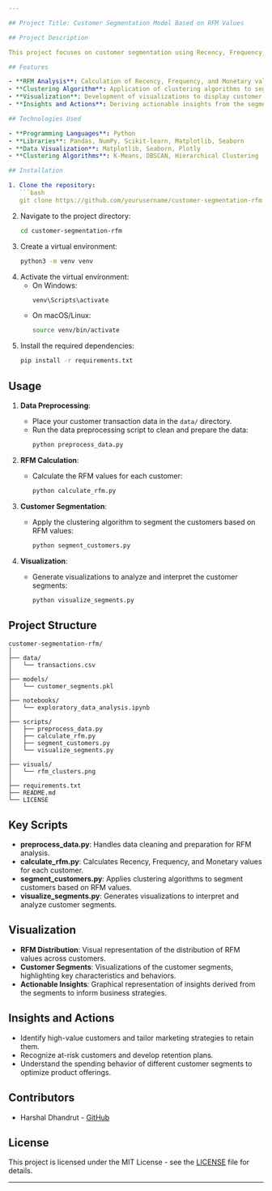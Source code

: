 ```yaml
---

## Project Title: Customer Segmentation Model Based on RFM Values

## Project Description

This project focuses on customer segmentation using Recency, Frequency, and Monetary (RFM) values. By applying clustering algorithms to these RFM metrics, the project aims to identify distinct customer segments. This segmentation helps businesses tailor their marketing strategies, improve customer retention, and increase overall profitability.

## Features

- **RFM Analysis**: Calculation of Recency, Frequency, and Monetary values for each customer.
- **Clustering Algorithm**: Application of clustering algorithms to segment customers based on RFM values.
- **Visualization**: Development of visualizations to display customer segments and their characteristics.
- **Insights and Actions**: Deriving actionable insights from the segments to inform business strategies.

## Technologies Used

- **Programming Languages**: Python
- **Libraries**: Pandas, NumPy, Scikit-learn, Matplotlib, Seaborn
- **Data Visualization**: Matplotlib, Seaborn, Plotly
- **Clustering Algorithms**: K-Means, DBSCAN, Hierarchical Clustering

## Installation

1. Clone the repository:
   ```bash
   git clone https://github.com/yourusername/customer-segmentation-rfm.git
   ```
2. Navigate to the project directory:
   ```bash
   cd customer-segmentation-rfm
   ```
3. Create a virtual environment:
   ```bash
   python3 -m venv venv
   ```
4. Activate the virtual environment:
   - On Windows:
     ```bash
     venv\Scripts\activate
     ```
   - On macOS/Linux:
     ```bash
     source venv/bin/activate
     ```
5. Install the required dependencies:
   ```bash
   pip install -r requirements.txt
   ```

## Usage

1. **Data Preprocessing**:
   - Place your customer transaction data in the `data/` directory.
   - Run the data preprocessing script to clean and prepare the data:
     ```bash
     python preprocess_data.py
     ```

2. **RFM Calculation**:
   - Calculate the RFM values for each customer:
     ```bash
     python calculate_rfm.py
     ```

3. **Customer Segmentation**:
   - Apply the clustering algorithm to segment the customers based on RFM values:
     ```bash
     python segment_customers.py
     ```

4. **Visualization**:
   - Generate visualizations to analyze and interpret the customer segments:
     ```bash
     python visualize_segments.py
     ```

## Project Structure

```
customer-segmentation-rfm/
│
├── data/
│   └── transactions.csv
│
├── models/
│   └── customer_segments.pkl
│
├── notebooks/
│   └── exploratory_data_analysis.ipynb
│
├── scripts/
│   ├── preprocess_data.py
│   ├── calculate_rfm.py
│   ├── segment_customers.py
│   └── visualize_segments.py
│
├── visuals/
│   └── rfm_clusters.png
│
├── requirements.txt
├── README.md
└── LICENSE
```

## Key Scripts

- **preprocess_data.py**: Handles data cleaning and preparation for RFM analysis.
- **calculate_rfm.py**: Calculates Recency, Frequency, and Monetary values for each customer.
- **segment_customers.py**: Applies clustering algorithms to segment customers based on RFM values.
- **visualize_segments.py**: Generates visualizations to interpret and analyze customer segments.

## Visualization

- **RFM Distribution**: Visual representation of the distribution of RFM values across customers.
- **Customer Segments**: Visualizations of the customer segments, highlighting key characteristics and behaviors.
- **Actionable Insights**: Graphical representation of insights derived from the segments to inform business strategies.

## Insights and Actions

- Identify high-value customers and tailor marketing strategies to retain them.
- Recognize at-risk customers and develop retention plans.
- Understand the spending behavior of different customer segments to optimize product offerings.

## Contributors

- Harshal Dhandrut - [GitHub](https://github.com/harshal-96)

## License

This project is licensed under the MIT License - see the [LICENSE](LICENSE) file for details.

---
```


